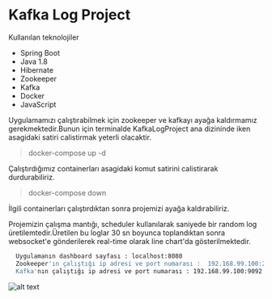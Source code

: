 # Kafka Log Project

Kullanılan teknolojiler 
  - Spring Boot
  - Java 1.8
  - Hibernate
  - Zookeeper
  - Kafka
  - Docker
  - JavaScript
  
  Uygulamamızı çalıştırabilmek için zookeeper ve kafkayı ayağa kaldırmamız gerekmektedir.Bunun için terminalde KafkaLogProject ana dizininde iken asagidaki satiri calistirmak yeterli olacaktir.
  
  > docker-compose up -d
  
  Çalıştırdığımız containerları asagidaki komut satirini calistirarak durdurabiliriz.
  
  > docker-compose down
  
  İlgili containerları çalıştırdıktan sonra projemizi ayağa kaldırabiliriz.
  
  Projemizin çalışma mantığı, scheduler kullanılarak saniyede bir random log üretilemtedir.Üretilen bu loglar 30 sn boyunca toplandıktan sonra websocket'e gönderilerek real-time olarak line chart'da gösterilmektedir.
  
  
```sh
  Uygulamanın dashboard sayfası : localhost:8080
  Zookeeper'ın çalıştığı ip adresi ve port numarası :  192.168.99.100:2181
  Kafka'nın çalıştığı ip adresi ve port numarası : 192.168.99.100:9092
```

![alt text](https://i.imgyukle.com/2019/08/27/oIRdoq.png)

